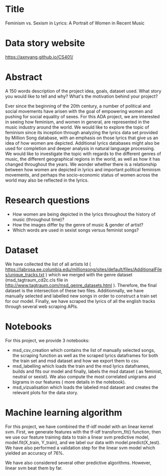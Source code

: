 # Title
Feminism vs. Sexism in Lyrics: A Portrait of Women in Recent Music

# Data story website
https://axnyang.github.io/CS401/

# Abstract
A 150 words description of the project idea, goals, dataset used. What story you would like to tell and why? What's the motivation behind your project?

Ever since the beginning of the 20th century, a number of political and social movements have arisen with the goal of empowering women and pushing for social equality of sexes. For this ADA project, we are interested in seeing how feminism, and women in general, are represented in the music industry around the world. We would like to explore the topic of feminism since its inception through analyzing the lyrics data set provided by Million Song database, with an emphasis on those lyrics that give us an idea of how women are depicted. Additional lyrics databases might also be used for completion and deeper analysis in natural language processing. We would like to investigate the topic with regards to the different genres of music, the different geographical regions in the world, as well as how it has changed throughout the years. We wonder whether there is a relationship between how women are depicted in lyrics and important political feminism movements, and perhaps the socio-economic status of women across the world may also be reflected in the lyrics.

# Research questions
- How women are being depicted in the lyrics throughout the history of music (throughout time)?
- How the images differ by the genre of music & gender of artist?
- Which words are used in sexist songs versus feminist songs?


# Dataset
We have collected the list of all artists Id ( https://labrosa.ee.columbia.edu/millionsong/sites/default/files/AdditionalFiles/unique_tracks.txt ) which we merged with the genre dataset (msd_tagtraum_cd2c.cls file in http://www.tagtraum.com/msd_genre_datasets.html ). Therefore, the final dataset is the intersection of these two files. Additionnally, we have manually selected and labelled new songs in order to construct a train set for our model. Finally, we have scraped the lyrics of all the english tracks through several web scraping APIs.
 

# Notebooks
For this project, we provide 3 notebooks:
- msd_csv_creation which contains the list of manually selected songs, the scraping function as well as the scraped lyrics dataframes for both the train set and msd dataset and how we export them to csv.
- msd_labelling which loads the train and the msd lyrics dataframes, builds and fits our model and finally, labels the msd dataset ( as feminist, neutral or sexist). We also compute the most correlated unigrams and bigrams in our features ( more details in the notebook).
- msd_vizualisation which loads the labeled msd dataset and creates the relevant plots for the data story.

# Machine learning algorithm
For this project, we have combined the tf-idf model with an linear kernel svm. First, we generate features with the tf-idf transform_fit() function, then we use our feature training data to train a linear svm predictive model, model.fit(X_train, Y_train), and we label our data with model.predict(X_test). We have also performed a validation step for the linear svm model which yielded an accuracy of 76%.

We have also considered several other predictive algorithms. However, linear svm beat them by far.



